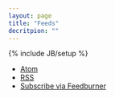 ```yaml
---
layout: page
title: "Feeds"
decritpion: ""
---
```

{% include JB/setup %}


* [Atom](/atom.xml)
* [RSS](/feed.xml)
* [Subscribe via Feedburner](http://feeds.feedburner.com/Sightations)
